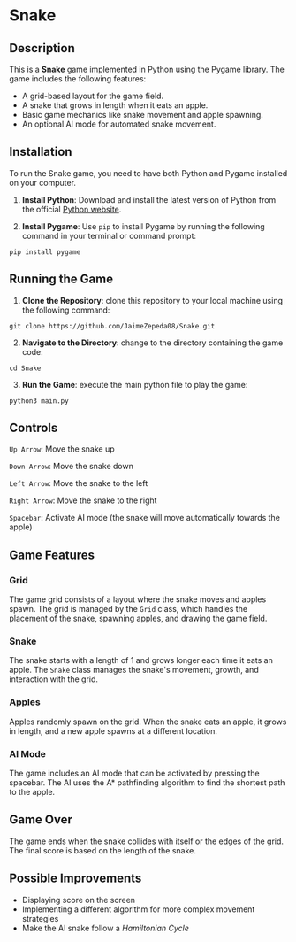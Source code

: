 # Snake

## Description

This is a **Snake** game implemented in Python using the Pygame library. The game includes the following features:

- A grid-based layout for the game field.
- A snake that grows in length when it eats an apple.
- Basic game mechanics like snake movement and apple spawning.
- An optional AI mode for automated snake movement.

## Installation

To run the Snake game, you need to have both Python and Pygame installed on your computer.

1. **Install Python**: Download and install the latest version of Python from the official [Python website](https://www.python.org/downloads/).

2. **Install Pygame**: Use `pip` to install Pygame by running the following command in your terminal or command prompt:

```
pip install pygame
```

## Running the Game

1. **Clone the Repository**: clone this repository to your local machine using the following command:

```
git clone https://github.com/JaimeZepeda08/Snake.git
```

2. **Navigate to the Directory**: change to the directory containing the game code:

```
cd Snake
```

3. **Run the Game**: execute the main python file to play the game:

```
python3 main.py
```

## Controls

`Up Arrow`: Move the snake up

`Down Arrow`: Move the snake down

`Left Arrow`: Move the snake to the left

`Right Arrow`: Move the snake to the right

`Spacebar`: Activate AI mode (the snake will move automatically towards the apple)

## Game Features

### Grid

The game grid consists of a layout where the snake moves and apples spawn. The grid is managed by the `Grid` class, which handles the placement of the snake, spawning apples, and drawing the game field.

### Snake

The snake starts with a length of 1 and grows longer each time it eats an apple. The `Snake` class manages the snake's movement, growth, and interaction with the grid.

### Apples

Apples randomly spawn on the grid. When the snake eats an apple, it grows in length, and a new apple spawns at a different location.

### AI Mode

The game includes an AI mode that can be activated by pressing the spacebar. The AI uses the A\* pathfinding algorithm to find the shortest path to the apple.

## Game Over

The game ends when the snake collides with itself or the edges of the grid. The final score is based on the length of the snake.

## Possible Improvements

- Displaying score on the screen
- Implementing a different algorithm for more complex movement strategies
- Make the AI snake follow a _Hamiltonian Cycle_
